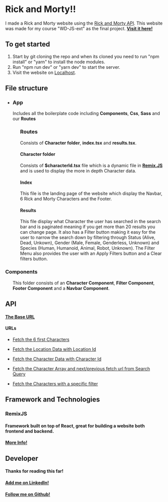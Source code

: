 # Rick and Morty!!

I made a Rick and Morty website using the [Rick and Morty API](https://rickandmortyapi.com).
This website was made for my course "WD-JS-ext" as the final project.
[**Visit it here!**](https://rick-and-morty-api-adam-kindberg.vercel.app/)
## To get started

1. Start by git cloning the repo and when its cloned you need to run "npm install" or "yarn" to install the node modules.
2. Run "npm run dev" or "yarn dev" to start the server.
3. Visit the website on [Localhost](http://localhost:3000/).

## File structure

<ul>
  
  <li>
    
### App
    
   Includes all the boilerplate code including **Components**, **Css**, **Sass** and our **Routes**
   
  <ul>
      
### Routes
   Consists of **Character folder**, **index.tsx** and **results.tsx**.
#### Character folder 
   Consists of **$characterId.tsx** file which is a dynamic file in **[Remix.JS](https://remix.run/)** and is used to display the more in depth Character data.
#### Index
   This file is the landing page of the website which display the Navbar, 6 Rick and Morty Characters and the Footer.
#### Results
   This file display what Character the user has searched in the search bar and is paginated meaning if you get more than 20 results you can change page.
   It also has a Filter button making it easy for the user to narrow the search down by filtering through Status (Alive, Dead, Unkown), Gender (Male, Female, Genderless, Unknown) and Species (Human, Humanoid, Animal, Robot, Unknown).
   The Filter Menu also provides the user with an Apply Filters button and a Clear filters button.
    
   </ul> 
    
</ul>

### Components

<ul>

This folder consists of an **Character Component**, **Filter Component**, **Footer Component** and a **Navbar Component**.
  
</ul> 

## API

#### [The Base URL](https://rickandmortyapi.com/api) 

#### URLs

<ul>
  
  <li>
    
  [Fetch the 6 first Characters](https://rickandmortyapi.com/api/character/[1,2,3,4,5,6])
  
  </li> 
   
  <li>
    
  [Fetch the Location Data with Location Id](https://rickandmortyapi.com/api/location/)
    
  </li> 
  
  <li>
    
  [Fetch the Character Data with Character Id](https://rickandmortyapi.com/api/character/)
    
  </li> 
  
  <li>
    
  [Fetch the Character Array and next/previous fetch url from Search Query](https://rickandmortyapi.com/api/character/?name=)
    
  </li>
  
  <li>
    
  [Fetch the Characters with a specific filter](https://rickandmortyapi.com/api/character/?status=)
    
  </li>
  
</ul> 

## Framework and Technologies

### RemixJS
#### Framework built on top of React, great for building a website both frontend and backend.
#### [More Info!](https://remix.run/)

## Developer
#### Thanks for reading this far!
#### [**Add me on LinkedIn!**](https://www.linkedin.com/in/adam-kindberg/)
#### [**Follow me on Github!**](https://github.com/WeeWee)
